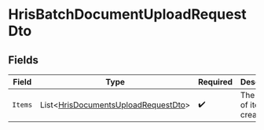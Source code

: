 # HrisBatchDocumentUploadRequestDto


## Fields

| Field                                                                                           | Type                                                                                            | Required                                                                                        | Description                                                                                     |
| ----------------------------------------------------------------------------------------------- | ----------------------------------------------------------------------------------------------- | ----------------------------------------------------------------------------------------------- | ----------------------------------------------------------------------------------------------- |
| `Items`                                                                                         | List<[HrisDocumentsUploadRequestDto](../../Models/Components/HrisDocumentsUploadRequestDto.md)> | :heavy_check_mark:                                                                              | The batch of items to create                                                                    |